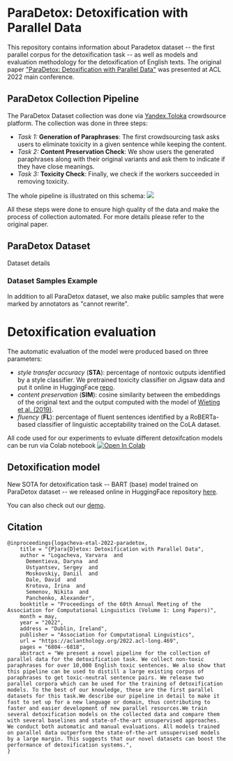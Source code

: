 # ParaDetox: Detoxification with Parallel Data

This repository contains information about Paradetox dataset -- the first parallel corpus for the detoxification task -- as well as models and evaluation methodology for the detoxification of English texts. The original paper ["ParaDetox: Detoxification with Parallel Data"](https://aclanthology.org/2022.acl-long.469/) was presented at ACL 2022 main conference.

## ParaDetox Collection Pipeline

The ParaDetox Dataset collection was done via [Yandex.Toloka](https://toloka.yandex.com/) crowdsource platform. The collection was done in three steps:
* *Task 1:* **Generation of Paraphrases**: The first crowdsourcing task asks users to eliminate toxicity in a given sentence while keeping the content.
* *Task 2:* **Content Preservation Check**:  We show users the generated paraphrases along with their original variants and ask them to indicate if they have close meanings.
* *Task 3:* **Toxicity Check**: Finally, we check if the workers succeeded in removing toxicity.

The whole pipeline is illustrated on this schema:
![](https://github.com/skoltech-nlp/paradetox/blob/main/img/generation_pipeline_blue.jpg)

All these steps were done to ensure high quality of the data and make the process of collection automated. For more details please refer to the original paper.

## ParaDetox Dataset
Dataset details

### Dataset Samples Example

In addition to all ParaDetox dataset, we also make public samples that were marked by annotators as "cannot rewrite".

# Detoxification evaluation

The automatic evaluation of the model were produced based on three parameters:
* *style transfer accuracy* (**STA**): percentage of nontoxic outputs identified by a style classifier. We pretrained toxicity classifier on Jigsaw data and put it online in HuggingFace [repo](https://huggingface.co/SkolkovoInstitute/roberta_toxicity_classifier).
* *content preservation* (**SIM**): cosine similarity between the embeddings of the original text and the output computed with the model of [Wieting et al. (2019)](https://aclanthology.org/P19-1427/).
* *fluency* (**FL**): percentage of fluent sentences identified by a RoBERTa-based classifier of linguistic acceptability trained on the CoLA dataset. 

All code used for our experiments to evluate different detoxifcation models can be run via Colab notebook [![Open In Colab](https://colab.research.google.com/assets/colab-badge.svg)](https://colab.research.google.com/drive/1xTqbx7IPF8bVL2bDCfQSDarA43mIPefE?usp=sharing)

## Detoxification model
New SOTA for detoxification task -- BART (base) model trained on ParaDetox dataset -- we released online in HuggingFace repository [here](https://huggingface.co/SkolkovoInstitute/bart-base-detox).

You can also check out our [demo](https://detoxifier.nlp.zhores.net/junction/).

## Citation

```
@inproceedings{logacheva-etal-2022-paradetox,
    title = "{P}ara{D}etox: Detoxification with Parallel Data",
    author = "Logacheva, Varvara  and
      Dementieva, Daryna  and
      Ustyantsev, Sergey  and
      Moskovskiy, Daniil  and
      Dale, David  and
      Krotova, Irina  and
      Semenov, Nikita  and
      Panchenko, Alexander",
    booktitle = "Proceedings of the 60th Annual Meeting of the Association for Computational Linguistics (Volume 1: Long Papers)",
    month = may,
    year = "2022",
    address = "Dublin, Ireland",
    publisher = "Association for Computational Linguistics",
    url = "https://aclanthology.org/2022.acl-long.469",
    pages = "6804--6818",
    abstract = "We present a novel pipeline for the collection of parallel data for the detoxification task. We collect non-toxic paraphrases for over 10,000 English toxic sentences. We also show that this pipeline can be used to distill a large existing corpus of paraphrases to get toxic-neutral sentence pairs. We release two parallel corpora which can be used for the training of detoxification models. To the best of our knowledge, these are the first parallel datasets for this task.We describe our pipeline in detail to make it fast to set up for a new language or domain, thus contributing to faster and easier development of new parallel resources.We train several detoxification models on the collected data and compare them with several baselines and state-of-the-art unsupervised approaches. We conduct both automatic and manual evaluations. All models trained on parallel data outperform the state-of-the-art unsupervised models by a large margin. This suggests that our novel datasets can boost the performance of detoxification systems.",
}
```
